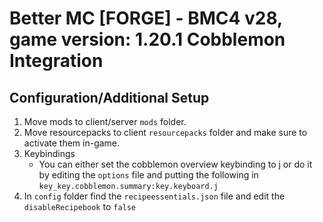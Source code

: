 # Better MC [FORGE] - BMC4 v28, game version: 1.20.1 Cobblemon Integration

## Configuration/Additional Setup

1. Move mods to client/server `mods` folder.
2. Move resourcepacks to client `resourcepacks` folder and make sure to activate them in-game.
3. Keybindings
   - You can either set the cobblemon overview keybinding to j or do it by editing the `options` file and putting the following in `key_key.cobblemon.summary:key.keyboard.j`
4. In `config` folder find the `recipeessentials.json` file and edit the `disableRecipebook` to `false`
